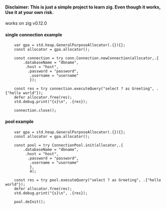 
#### Disclaimer: This is just a simple project to learn zig. Even though it works, Use it at your own risk.
works on  zig v0.12.0
#### single connection example
```zig
    var gpa = std.heap.GeneralPurposeAllocator(.{}){};
    const allocator = gpa.allocator();

    const connection = try conn.Connection.newConnection(allocator,.{ 
        .databaseName = "dbname",
         .host = "host",
          .password = "password",
           .username = "username" 
           });

    const res = try connection.executeQuery("select ? as Greeting", .{"hello world"});
    defer allocator.free(res);
    std.debug.print("{s}\n", .{res});

    connection.close();
```

#### pool example

```zig
    var gpa = std.heap.GeneralPurposeAllocator(.{}){};
    const allocator = gpa.allocator();

    const pool = try ConnectionPool.init(allocator,.{ 
        .databaseName = "dbname",
         .host = "host",
          .password = "password",
           .username = "username" 
           },
           4);

    const res = try pool.executeQuery("select ? as Greeting", .{"hello world"});
    defer allocator.free(res);
    std.debug.print("{s}\n", .{res});

    pool.deInit();
```
